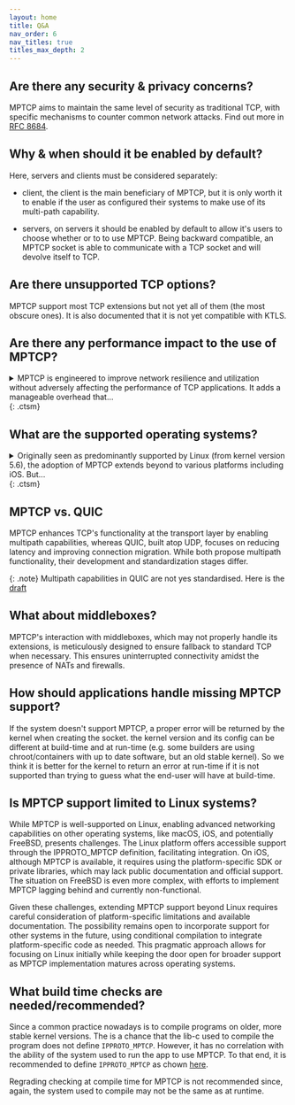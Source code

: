 ```yaml
---
layout: home
title: Q&A
nav_order: 6
nav_titles: true
titles_max_depth: 2
---
```


## Are there any security & privacy concerns?
MPTCP aims to maintain the same level of security as traditional TCP, with specific
mechanisms to counter common network attacks. Find out more in [RFC 8684](https://datatracker.ietf.org/doc/html/rfc8684#name-security-considerations).

## Why & when should it be enabled by default?
Here, servers and clients must be considered separately:
- client, the client is the main beneficiary of MPTCP, but it is only worth it to
enable if the user as configured their systems to make use of its multi-path capability.

- servers, on servers it should be enabled by default to allow it's users to choose
whether or to to use MPTCP. Being backward compatible, an MPTCP socket is able to
communicate with a TCP socket and will devolve itself to TCP.

## Are there unsupported TCP options?
MPTCP support most TCP extensions but not yet all of them (the most obscure ones).
It is also documented that it is not yet compatible with KTLS.

## Are there any performance impact to the use of MPTCP?

<details markdown="block">
<summary>MPTCP is engineered to improve network resilience and utilization without adversely
affecting the performance of TCP applications. It adds a manageable overhead that...</summary>
becomes advantageous when leveraging multiple network paths, potentially increasing
throughput and reliability.
It is also important to note that "plain" TCP connection continue to use TCP socket,
bypassing the MPTCP layer.

</details> {: .ctsm}

## What are the supported operating systems?

<details markdown="block">
<summary> Originally seen as predominantly supported by Linux (from kernel version 5.6),
the adoption of MPTCP extends beyond to various platforms including iOS. But... </summary>

MPTCP on IOS has strings attached:
- It is easy only if you use their SDK: [doc](https://developer.apple.com/documentation/foundation/nsurlsessionconfiguration/improving_network_reliability_using_multipath_tcp)
- If not, you need to use private libraries (we are not even sure the headers are available) with specific functions to create sockets that are apparently not documented, e.g., [OpenSSH for IOS](https://github.com/apple-oss-distributions/OpenSSH/blob/main/openssh/sshconnect.c#L487).

On FreeBSD, there was an ongoing implementation, but that was years ago, and not working today according to [this](http://www-cs-students.stanford.edu/~sjac/freebsd_mptcp_info.html).

There are other implementations, but on specific systems (Citrix load balancer, userspace, etc.): more details [here](http://blog.multipath-tcp.org/blog/html/2018/12/15/apple_and_multipath_tcp.html).
</details> {: .ctsm}

## MPTCP vs. QUIC
MPTCP enhances TCP's functionality at the transport layer by enabling multipath
capabilities, whereas QUIC, built atop UDP, focuses on reducing latency and improving
connection migration. While both propose multipath functionality, their development
and standardization stages differ.

{: .note}
Multipath capabilities in QUIC are not yes standardised. Here is the [draft](https://quicwg.org/multipath/draft-ietf-quic-multipath.html)

## What about middleboxes?
MPTCP's interaction with middleboxes, which may not properly handle its extensions,
is meticulously designed to ensure fallback to standard TCP when necessary. This
ensures uninterrupted connectivity amidst the presence of NATs and firewalls.

## How should applications handle missing MPTCP support?
If the system doesn't support MPTCP, a proper error will be returned by the kernel
when creating the socket. the kernel version and its config can be different at
build-time and at run-time (e.g. some builders are using chroot/containers with
up to date software, but an old stable kernel). So we think it is better for the
kernel to return an error at run-time if it is not supported than trying to guess
what the end-user will have at build-time.

## Is MPTCP support limited to Linux systems?
While MPTCP is well-supported on Linux, enabling advanced networking capabilities
on other operating systems, like macOS, iOS, and potentially FreeBSD, presents challenges.
The Linux platform offers accessible support through the IPPROTO_MPTCP definition,
facilitating integration. On iOS, although MPTCP is available, it requires using
the platform-specific SDK or private libraries, which may lack public documentation
and official support. The situation on FreeBSD is even more complex, with efforts
to implement MPTCP lagging behind and currently non-functional.

Given these challenges, extending MPTCP support beyond Linux requires careful consideration
of platform-specific limitations and available documentation. The possibility remains
open to incorporate support for other systems in the future, using conditional compilation
to integrate platform-specific code as needed. This pragmatic approach allows for
focusing on Linux initially while keeping the door open for broader support as MPTCP
implementation matures across operating systems.

## What build time checks are needed/recommended?
Since a common practice nowadays is to compile programs on older, more stable kernel
versions. The is a chance that the lib-c used to compile the program does not define
`IPPROTO_MPTCP`. However, it has no correlation with the ability of the system used
to run the app to use MPTCP. To that end, it is recommended to define `IPPROTO_MPTCP`
as chown [here](implementation.html#the-lib-c).

Regrading checking at compile time for MPTCP is not recommended since, again, the
system used to compile may not be the same as at runtime.